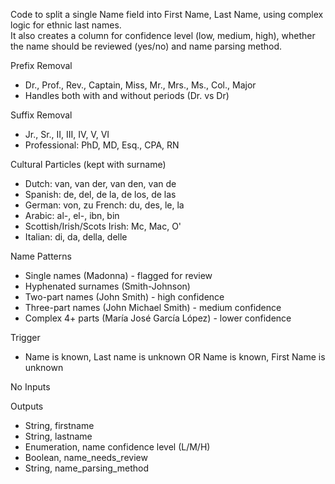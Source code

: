 Code to split a single Name field into First Name, Last Name, using complex logic for ethnic last names.  
It also creates a column for confidence level (low, medium, high), whether the name should be reviewed (yes/no)
and name parsing method.

Prefix Removal
- Dr., Prof., Rev., Captain, Miss, Mr., Mrs., Ms., Col., Major
- Handles both with and without periods (Dr. vs Dr)

Suffix Removal
- Jr., Sr., II, III, IV, V, VI
- Professional: PhD, MD, Esq., CPA, RN

Cultural Particles (kept with surname)
- Dutch: van, van der, van den, van de
- Spanish: de, del, de la, de los, de las
- German: von, zu
French: du, des, le, la
- Arabic: al-, el-, ibn, bin
- Scottish/Irish/Scots Irish: Mc, Mac, O'
- Italian: di, da, della, delle

Name Patterns
- Single names (Madonna) - flagged for review
- Hyphenated surnames (Smith-Johnson)
- Two-part names (John Smith) - high confidence
- Three-part names (John Michael Smith) - medium confidence
- Complex 4+ parts (María José García López) - lower confidence

Trigger
- Name is known, Last name is unknown OR Name is known, First Name is unknown

No Inputs

Outputs
- String, firstname
- String, lastname
- Enumeration, name confidence level (L/M/H)
- Boolean, name_needs_review
- String, name_parsing_method
